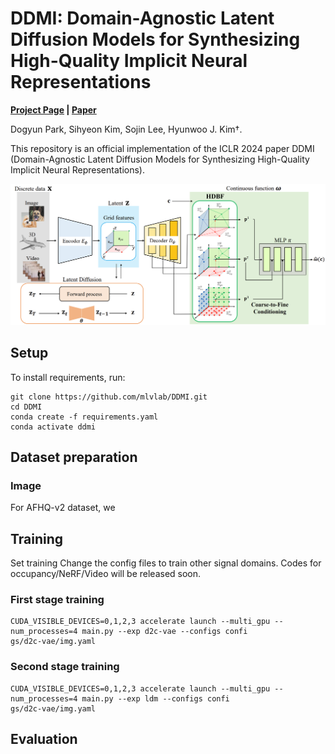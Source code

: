 # DDMI: Domain-Agnostic Latent Diffusion Models for Synthesizing High-Quality Implicit Neural Representations
**[Project Page](https://dogyunpark.github.io/ddmi) |
[Paper](https://arxiv.org/abs/2401.12517)**

Dogyun Park,
Sihyeon Kim,
Sojin Lee,
Hyunwoo J. Kim†.

This repository is an official implementation of the ICLR 2024 paper DDMI (Domain-Agnostic Latent Diffusion Models for Synthesizing High-Quality Implicit Neural Representations).

<div align="center">
  <img src="asset/main.png" width="900px" />
</div>

## Setup
To install requirements, run:
```
git clone https://github.com/mlvlab/DDMI.git
cd DDMI
conda create -f requirements.yaml
conda activate ddmi
```

## Dataset preparation
### Image
For AFHQ-v2 dataset, we

## Training
Set training Change the config files to train other signal domains. Codes for occupancy/NeRF/Video will be released soon.
### First stage training
```
CUDA_VISIBLE_DEVICES=0,1,2,3 accelerate launch --multi_gpu --num_processes=4 main.py --exp d2c-vae --configs confi
gs/d2c-vae/img.yaml
```

### Second stage training
```
CUDA_VISIBLE_DEVICES=0,1,2,3 accelerate launch --multi_gpu --num_processes=4 main.py --exp ldm --configs confi
gs/d2c-vae/img.yaml
```

## Evaluation




